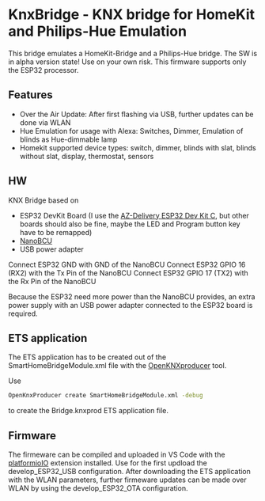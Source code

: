 # KnxBridge -  KNX bridge for HomeKit and Philips-Hue Emulation

This bridge emulates a HomeKit-Bridge and a Philips-Hue bridge.
The SW is in alpha version state! Use on your own risk.
This firmware supports only the ESP32 processor.

## Features
- Over the Air Update: After first flashing via USB, further updates can be done via WLAN
- Hue Emulation for usage with Alexa: Switches, Dimmer, Emulation of blinds as Hue-dimmable lamp
- Homekit supported device types: switch, dimmer, blinds with slat, blinds without slat, display, thermostat, sensors

## HW

KNX Bridge based on 
- ESP32 DevKit Board (I use the [AZ-Delivery ESP32 Dev Kit C](https://www.az-delivery.de/en/products/esp32-developmentboard), but other boards should also be fine, maybe the LED and Program button key have to be remapped)
- [NanoBCU](https://github.com/OpenKNX/OpenKNX/wiki/NanoBCU) 
- USB power adapter

Connect ESP32 GND with GND of the NanoBCU
Connect ESP32 GPIO 16 (RX2) with the Tx Pin of the NanoBCU
Connect ESP32 GPIO 17 (TX2) with the Rx Pin of the NanoBCU

Because the ESP32 need more power than the NanoBCU provides, an extra power supply with an USB power adapter connected to the ESP32 board is required.


## ETS application

The ETS application has to be created out of the SmartHomeBridgeModule.xml file with the [OpenKNXproducer](https://github.com/OpenKNX/OpenKNXproducer) tool.

Use
```bash
OpenKnxProducer create SmartHomeBridgeModule.xml -debug
```
to create the Bridge.knxprod ETS application file.

## Firmware

The firmeware can be compiled and uploaded in VS Code with the [platformioIO](https://docs.platformio.org/en/latest/integration/ide/vscode.html#ide-vscode) extension installed.
Use for the first updload the develop_ESP32_USB configuration. After downloading the ETS application with the WLAN parameters, further firmeware updates can be made over WLAN by using the develop_ESP32_OTA configuration.

